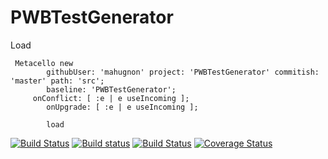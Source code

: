 # PWBTestGenerator

Load 

```Smalltalk
 Metacello new
    	githubUser: 'mahugnon' project: 'PWBTestGenerator' commitish: 'master' path: 'src';
    	baseline: 'PWBTestGenerator';
	 onConflict: [ :e | e useIncoming ];
        onUpgrade: [ :e | e useIncoming ];
        
    	load
```
[![Build Status](https://travis-ci.com/mahugnon/PWBTestGenerator.svg?branch=master)](https://travis-ci.com/mahugnon/PWBTestGenerator) [![Build status](https://ci.appveyor.com/api/projects/status/rp7h5bpu5kjstbih?svg=true)](https://ci.appveyor.com/project/mahugnon/pwbtestgenerator) [![Build Status](https://ci.inria.fr/pharo-contribution/job/PWBTestGenerator/badge/icon)](https://ci.inria.fr/pharo-contribution/job/PWBTestGenerator/)
[![Coverage Status](https://coveralls.io/repos/github/mahugnon/PWBTestGenerator/badge.svg)](https://coveralls.io/github/mahugnon/PWBTestGenerator)
